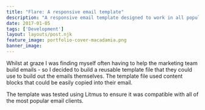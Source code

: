 ```yaml
---
title: "Flare: A responsive email template"
description: "A responsive email template designed to work in all popular email clients"
date: 2017-01-05
tags: ['Development']
layout: layouts/post.njk
feature_image: portfolio-cover-macadamia.png
banner_image:
---
```

Whilst at graze I was finding myself often having to help the marketing team build emails - so I decided to build a reusable template file that they could use to build out the emails themselves. The template file used content blocks that could be easily copied into their email.

The template was tested using Litmus to ensure it was compatible with all of the most popular email clients.

